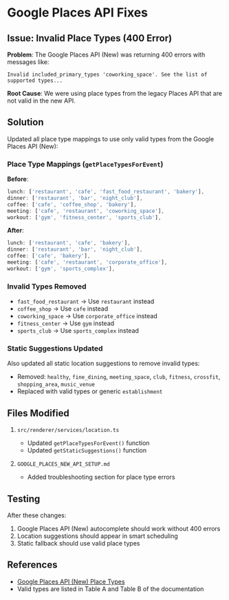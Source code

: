 # Google Places API Fixes

## Issue: Invalid Place Types (400 Error)

**Problem**: The Google Places API (New) was returning 400 errors with messages like:
```
Invalid included_primary_types 'coworking_space'. See the list of supported types...
```

**Root Cause**: We were using place types from the legacy Places API that are not valid in the new API.

## Solution

Updated all place type mappings to use only valid types from the Google Places API (New):

### Place Type Mappings (`getPlaceTypesForEvent`)

**Before**:
```typescript
lunch: ['restaurant', 'cafe', 'fast_food_restaurant', 'bakery'],
dinner: ['restaurant', 'bar', 'night_club'],
coffee: ['cafe', 'coffee_shop', 'bakery'],
meeting: ['cafe', 'restaurant', 'coworking_space'],
workout: ['gym', 'fitness_center', 'sports_club'],
```

**After**:
```typescript
lunch: ['restaurant', 'cafe', 'bakery'],
dinner: ['restaurant', 'bar', 'night_club'],
coffee: ['cafe', 'bakery'],
meeting: ['cafe', 'restaurant', 'corporate_office'],
workout: ['gym', 'sports_complex'],
```

### Invalid Types Removed

- `fast_food_restaurant` → Use `restaurant` instead
- `coffee_shop` → Use `cafe` instead
- `coworking_space` → Use `corporate_office` instead
- `fitness_center` → Use `gym` instead
- `sports_club` → Use `sports_complex` instead

### Static Suggestions Updated

Also updated all static location suggestions to remove invalid types:
- Removed: `healthy`, `fine_dining`, `meeting_space`, `club`, `fitness`, `crossfit`, `shopping_area`, `music_venue`
- Replaced with valid types or generic `establishment`

## Files Modified

1. `src/renderer/services/location.ts`
   - Updated `getPlaceTypesForEvent()` function
   - Updated `getStaticSuggestions()` function

2. `GOOGLE_PLACES_NEW_API_SETUP.md`
   - Added troubleshooting section for place type errors

## Testing

After these changes:
1. Google Places API (New) autocomplete should work without 400 errors
2. Location suggestions should appear in smart scheduling
3. Static fallback should use valid place types

## References

- [Google Places API (New) Place Types](https://developers.google.com/maps/documentation/places/web-service/place-types)
- Valid types are listed in Table A and Table B of the documentation 